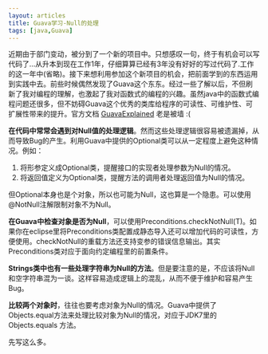```yaml
---
layout: articles
title: Guava学习-Null的处理
tags: [java,Guava]
---
```

近期由于部门变动，被分到了一个新的项目中。只想感叹一句，终于有机会可以写代码了...从升本到现在工作1年，仔细算算已经有3年没有好好的写过代码了.工作的这一年中(省略)。接下来想利用参加这个新项目的机会，把前面学到的东西运用到实践中去。前些时候偶然发现了Guava这个东东。经过一些了解以后，不但刷新了我对编程的理解，也激起了我对函数式的编程的兴趣。虽然java中的函数式编程问题还很多，但不妨碍Guava这个优秀的类库给程序的可读性、可维护性、可扩展性带来的提升。官方文档 [GuavaExplained](https://code.google.com/p/guava-libraries/wiki/GuavaExplained) 老是被墙 :(
<!--more-->
**在代码中常常会遇到对Null值的处理逻辑**。然而这些处理逻辑很容易被遗漏掉，从而导致Bug的产生。利用Guava中提供的Optional类可以从一定程度上避免这种情况。例如：

1. 将形参定义成Optional类，提醒接口的实现者处理参数为Null的情况。
2. 将返回值定义为Optional类，提醒方法的调用者处理返回值为Null的情况。

但Optional本身也是个对象，所以也可能为Null，这也算是一个隐患。可以使用@NotNull注解限制对象不为Null。

**在Guava中检查对象是否为Null**，可以使用Preconditions.checkNotNull(T)。如果你在eclipse里将Preconditions类配置成静态导入还可以增加代码的可读性，方便使用。checkNotNull的重载方法还支持变参的错误信息输出。其实Preconditions类对应于面向约定编程里的前置条件。

**Strings类中也有一些处理字符串为Null的方法**。但是要注意的是，不应该将Null和空字符串混为一谈。这样容易造成逻辑上的混乱，从而不便于维护和容易产生Bug。

**比较两个对象时**，往往也要考虑对象为Null的情况。Guava中提供了Objects.equal方法来处理比较对象为Null的情况，对应于JDK7里的 Objects.equals 方法。

先写这么多。